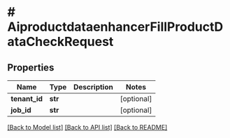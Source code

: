 # # AiproductdataenhancerFillProductDataCheckRequest


## Properties 


Name | Type | Description | Notes
------------ | ------------- | ------------- | -------------
**tenant_id**| **str** |   | [optional]
**job_id**| **str** |   | [optional]


[[Back to Model list]](../../README.md#models) [[Back to API list]](../../README.md#endpoints) [[Back to README]](../../README.md)

